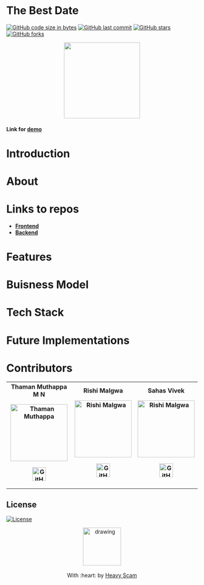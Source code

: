# The Best Date
[![GitHub code size in bytes](https://img.shields.io/github/languages/code-size/HeavyScam/TBD-frontend?logo=github&style=social)](https://github.com/HeavyScam/) [![GitHub last commit](https://img.shields.io/github/last-commit/HeavyScam/TBD-frontend?style=social&logo=git)](https://github.com/HeavyScam/) [![GitHub stars](https://img.shields.io/github/stars/HeavyScam/TBD-frontend?style=social)](https://github.com/HeavyScam/TBD-frontend/stargazers) [![GitHub forks](https://img.shields.io/github/forks/HeavyScam/TBD-frontend?style=social&logo=git)](https://github.com/HeavyScam/TBD-frontend/network)

<p align="center">
  <img src="https://user-images.githubusercontent.com/76126020/215892942-89590095-bb53-4965-83ec-4be27256ea23.svg" height="200px"></img>
</p>

#### Link for [demo](https://thebestdate.vercel.app/) 


# Introduction

# About 

# Links to repos
- [**Frontend**](https://github.com/HeavyScam/TBD-frontend)
- [**Backend**](https://github.com/HeavyScam/furnitar-back)

# Features


# Buisness Model


# Tech Stack


# Future Implementations

# Contributors
<table>
	<tr align="center" style="font-weight:bold">
    <td>
		Thaman Muthappa M N
		<p align="center">
			<img src = "https://github.com/Thamanmuthappa.png" width="150" height="150" alt="Thaman Muthappa">
		</p>
			<p align="center">
				<a href = "https://github.com/Thamanmuthappa">
					<img src = "http://www.iconninja.com/files/241/825/211/round-collaboration-social-github-code-circle-network-icon.svg" width="36" height = "36" alt="GitHub"/>
				</a>
			</p>
		</td>	
    <td>
		Rishi Malgwa
		<p align="center">
			<img src = "https://github.com/rishimalgwa.png" width="150" height="150" alt="Rishi Malgwa">
		</p>
			<p align="center">
				<a href = "https://github.com/rishimalgwa">
					<img src = "http://www.iconninja.com/files/241/825/211/round-collaboration-social-github-code-circle-network-icon.svg" width="36" height = "36" alt="GitHub"/>
				</a>
			</p>
		</td>	
    <td>
		Sahas Vivek
		<p align="center">
			<img src = "https://github.com/sahas-01.png" width="150" height="150" alt="Rishi Malgwa">
		</p>
			<p align="center">
				<a href = "https://github.com/sahas-01">
					<img src = "http://www.iconninja.com/files/241/825/211/round-collaboration-social-github-code-circle-network-icon.svg" width="36" height = "36" alt="GitHub"/>
				</a>
			</p>
		</td>	
	</tr>
</table>

## License

[![License](http://img.shields.io/:license-mit-blue.svg?style=flat-square)](http://badges.mit-license.org)
<p align="center">
	<img src="https://user-images.githubusercontent.com/76126020/142781761-5d5a5393-91d5-438f-adc4-87affbdfc5ed.png" alt="drawing" width="100"/>
	<br><br>
	With :heart: by <a href="http://github.com/HeavyScam" target="_blank">Heavy Scam</a>
</p>
